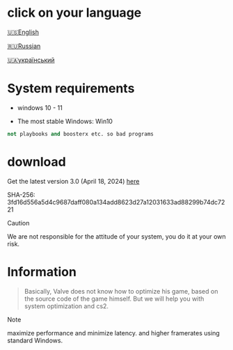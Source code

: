 # click on your language
[🇺🇸English](https://github.com/zipmishahl2/CS2-optimization/blob/main/README-eu.md)

[🇷🇺Russian](https://github.com/zipmishahl2/CS2-optimization/blob/main/README-ru.md)

[🇺🇦український](https://github.com/zipmishahl2/CS2-optimization/blob/main/README-ua.md)

# System requirements
- windows 10 - 11

- The most stable Windows: Win10
``` python
not playbooks and boosterx etc. so bad programs
```

# download
Get the latest version 3.0 (April 18, 2024) [here](https://github.com/zipmishahl2/cs2-optimization/releases/latest)

SHA-256:
3fd16d556a5d4c9687daff080a134add8623d27a12031633ad88299b74dc7221

> [!Caution]
> We are not responsible for the attitude of your system, you do it at your own risk.

# Information 
> Basically, Valve does not know how to optimize his game, based on the source code of the game himself. But we will help you with system optimization and cs2.

> [!NOTE]
> maximize performance and minimize latency. and higher framerates using standard Windows.
